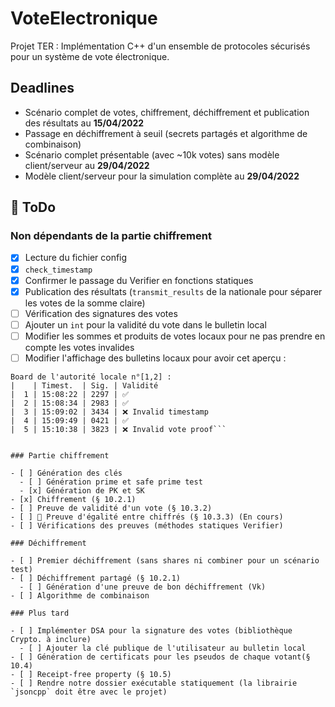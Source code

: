 # VoteElectronique

Projet TER : Implémentation C++ d'un ensemble de protocoles sécurisés pour un système de vote électronique.

## Deadlines

- Scénario complet de votes, chiffrement, déchiffrement et publication des résultats au **15/04/2022** 
- Passage en déchiffrement à seuil (secrets partagés et algorithme de combinaison)
- Scénario complet présentable (avec ~10k votes) sans modèle client/serveur au **29/04/2022**
- Modèle client/serveur pour la simulation complète au **29/04/2022**

## 🔴 ToDo

### Non dépendants de la partie chiffrement

- [x] Lecture du fichier config
- [x] `check_timestamp`
- [x] Confirmer le passage du Verifier en fonctions statiques
- [x] Publication des résultats (`transmit_results` de la nationale pour séparer les votes de la somme claire)
- [ ] Vérification des signatures des votes
- [ ] Ajouter un `int` pour la validité du vote dans le bulletin local
- [ ] Modifier les sommes et produits de votes locaux pour ne pas prendre en compte les votes invalides
- [ ] Modifier l'affichage des bulletins locaux pour avoir cet aperçu :

```
Board de l'autorité locale n°[1,2] :
|    | Timest.  | Sig. | Validité
|  1 | 15:08:22 | 2297 | ✅
|  2 | 15:08:34 | 2983 | ✅
|  3 | 15:09:02 | 3434 | ❌ Invalid timestamp
|  4 | 15:09:49 | 0421 | ✅
|  5 | 15:10:38 | 3823 | ❌ Invalid vote proof```


### Partie chiffrement

- [ ] Génération des clés
  - [ ] Génération prime et safe prime test
  - [x] Génération de PK et SK
- [x] Chiffrement (§ 10.2.1)
- [ ] Preuve de validité d'un vote (§ 10.3.2)
- [ ] 🔴 Preuve d'égalité entre chiffrés (§ 10.3.3) (En cours)
- [ ] Vérifications des preuves (méthodes statiques Verifier)

### Déchiffrement

- [ ] Premier déchiffrement (sans shares ni combiner pour un scénario test)
- [ ] Déchiffrement partagé (§ 10.2.1)
  - [ ] Génération d'une preuve de bon déchiffrement (Vk)
- [ ] Algorithme de combinaison

### Plus tard

- [ ] Implémenter DSA pour la signature des votes (bibliothèque Crypto. à inclure)
  - [ ] Ajouter la clé publique de l'utilisateur au bulletin local
- [ ] Génération de certificats pour les pseudos de chaque votant(§ 10.4)
- [ ] Receipt-free property (§ 10.5)
- [ ] Rendre notre dossier exécutable statiquement (la librairie `jsoncpp` doit être avec le projet)
